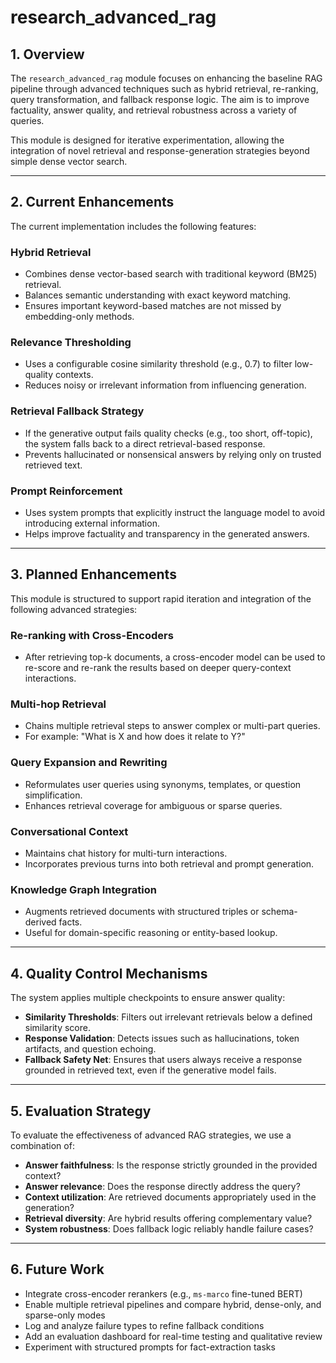 # research_advanced_rag

## 1. Overview

The `research_advanced_rag` module focuses on enhancing the baseline RAG pipeline through advanced techniques such as hybrid retrieval, re-ranking, query transformation, and fallback response logic. The aim is to improve factuality, answer quality, and retrieval robustness across a variety of queries.

This module is designed for iterative experimentation, allowing the integration of novel retrieval and response-generation strategies beyond simple dense vector search.

---

## 2. Current Enhancements

The current implementation includes the following features:

### Hybrid Retrieval
- Combines dense vector-based search with traditional keyword (BM25) retrieval.
- Balances semantic understanding with exact keyword matching.
- Ensures important keyword-based matches are not missed by embedding-only methods.

### Relevance Thresholding
- Uses a configurable cosine similarity threshold (e.g., 0.7) to filter low-quality contexts.
- Reduces noisy or irrelevant information from influencing generation.

### Retrieval Fallback Strategy
- If the generative output fails quality checks (e.g., too short, off-topic), the system falls back to a direct retrieval-based response.
- Prevents hallucinated or nonsensical answers by relying only on trusted retrieved text.

### Prompt Reinforcement
- Uses system prompts that explicitly instruct the language model to avoid introducing external information.
- Helps improve factuality and transparency in the generated answers.

---

## 3. Planned Enhancements

This module is structured to support rapid iteration and integration of the following advanced strategies:

### Re-ranking with Cross-Encoders
- After retrieving top-k documents, a cross-encoder model can be used to re-score and re-rank the results based on deeper query-context interactions.

### Multi-hop Retrieval
- Chains multiple retrieval steps to answer complex or multi-part queries.
- For example: "What is X and how does it relate to Y?"

### Query Expansion and Rewriting
- Reformulates user queries using synonyms, templates, or question simplification.
- Enhances retrieval coverage for ambiguous or sparse queries.

### Conversational Context
- Maintains chat history for multi-turn interactions.
- Incorporates previous turns into both retrieval and prompt generation.

### Knowledge Graph Integration
- Augments retrieved documents with structured triples or schema-derived facts.
- Useful for domain-specific reasoning or entity-based lookup.

---

## 4. Quality Control Mechanisms

The system applies multiple checkpoints to ensure answer quality:

- **Similarity Thresholds**: Filters out irrelevant retrievals below a defined similarity score.
- **Response Validation**: Detects issues such as hallucinations, token artifacts, and question echoing.
- **Fallback Safety Net**: Ensures that users always receive a response grounded in retrieved text, even if the generative model fails.

---

## 5. Evaluation Strategy

To evaluate the effectiveness of advanced RAG strategies, we use a combination of:

- **Answer faithfulness**: Is the response strictly grounded in the provided context?
- **Answer relevance**: Does the response directly address the query?
- **Context utilization**: Are retrieved documents appropriately used in the generation?
- **Retrieval diversity**: Are hybrid results offering complementary value?
- **System robustness**: Does fallback logic reliably handle failure cases?

---

## 6. Future Work

- Integrate cross-encoder rerankers (e.g., `ms-marco` fine-tuned BERT)
- Enable multiple retrieval pipelines and compare hybrid, dense-only, and sparse-only modes
- Log and analyze failure types to refine fallback conditions
- Add an evaluation dashboard for real-time testing and qualitative review
- Experiment with structured prompts for fact-extraction tasks

